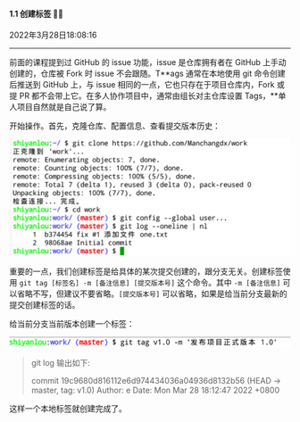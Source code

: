 #### 1.1 创建标签  🤔🤔

2022年3月28日18:08:16

---

前面的课程提到过 GitHub 的 issue 功能，issue 是仓库拥有者在 GitHub 上手动创建的，仓库被 Fork 时 issue 不会跟随。T**ags 通常在本地使用 git 命令创建后推送到 GitHub 上，与 issue 相同的一点，它也只存在于项目仓库内，Fork 或提 PR 都不会带上它。在多人协作项目中，通常由组长对主仓库设置 Tags，**单人项目自然就是自己说了算。

开始操作。首先，克隆仓库、配置信息、查看提交版本历史：

![此处输入图片的描述](6.1_创建标签.assets/document-uid310176labid10349timestamp1553929421917.png)

重要的一点，我们创建标签是给具体的某次提交创建的，跟分支无关。创建标签使用 `git tag [标签名] -m [备注信息] [提交版本号]` 这个命令。其中 `-m [备注信息]` 可以省略不写，但建议不要省略。`[提交版本号]` 可以省略，如果是给当前分支最新的提交创建标签的话。

给当前分支当前版本创建一个标签：

![此处输入图片的描述](6.1_创建标签.assets/document-uid310176labid10349timestamp1553930253265.png)

> git log 输出如下:
>
> commit 19c9680d816112e6d974434036a04936d8132b56 (HEAD -> master, tag: v1.0)
> Author: e <e>
> Date:   Mon Mar 28 18:12:47 2022 +0800



这样一个本地标签就创建完成了。

